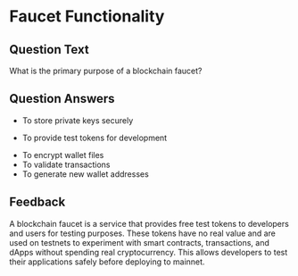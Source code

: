 # Faucet Functionality

## Question Text

What is the primary purpose of a blockchain faucet?

## Question Answers

- To store private keys securely
+ To provide test tokens for development
- To encrypt wallet files
- To validate transactions
- To generate new wallet addresses

## Feedback

A blockchain faucet is a service that provides free test tokens to developers and users for testing purposes. These tokens have no real value and are used on testnets to experiment with smart contracts, transactions, and dApps without spending real cryptocurrency. This allows developers to test their applications safely before deploying to mainnet.
